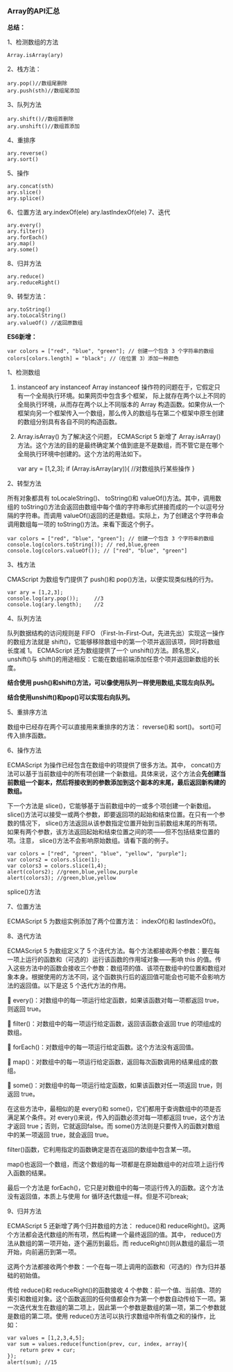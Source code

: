 ### **Array的API汇总**

**总结：**

1、检测数组的方法

	Array.isArray(ary)

2、栈方法：

	ary.pop()//数组尾删除
	ary.push(sth)//数组尾添加
3、队列方法

	ary.shift()//数组首删除
	ary.unshift()//数组首添加
4、重排序

	ary.reverse()
	ary.sort()
5、操作

	ary.concat(sth)
	ary.slice()
	ary.splice()
6、位置方法
	ary.indexOf(ele)
	ary.lastIndexOf(ele)
7、迭代

	ary.every()
	ary.filter()
	ary.forEach()
	ary.map()
	ary.some()
8、归并方法

	ary.reduce()
	ary.reduceRight()
9、转型方法：

	ary.toString()
	ary.toLocalString()
	ary.valueOf() //返回原数组

**ES6新增：**

	var colors = ["red", "blue", "green"]; // 创建一个包含 3 个字符串的数组
	colors[colors.length] = "black"; //（在位置 3）添加一种颜色

1、检测数组

1) instanceof
ary instanceof Array
instanceof 操作符的问题在于，它假定只有一个全局执行环境。如果网页中包含多个框架，
际上就存在两个以上不同的全局执行环境，从而存在两个以上不同版本的 Array 构造函数。如果你从一个框架向另一个框架传入一个数组，那么传入的数组与在第二个框架中原生创建的数组分别具有各自不同的构造函数。

2) Array.isArray()
为了解决这个问题， ECMAScript 5 新增了 Array.isArray()方法。这个方法的目的是最终确定某个值到底是不是数组，而不管它是在哪个全局执行环境中创建的。这个方法的用法如下。

	var ary = [1,2,3];
	if (Array.isArray(ary)){
		//对数组执行某些操作
	}

2、转型方法

所有对象都具有 toLocaleString()、 toString()和 valueOf()方法。其中，调用数组的 toString()方法会返回由数组中每个值的字符串形式拼接而成的一个以逗号分隔的字符串。而调用 valueOf()返回的还是数组。实际上，为了创建这个字符串会调用数组每一项的 toString()方法。来看下面这个例子。

	var colors = ["red", "blue", "green"]; // 创建一个包含 3 个字符串的数组
	console.log(colors.toString()); // red,blue,green
	console.log(colors.valueOf()); // ["red", "blue", "green"]


3、栈方法

CMAScript 为数组专门提供了 push()和 pop()方法，以便实现类似栈的行为。

	var ary = [1,2,3];
	console.log(ary.pop());		//3
	console.log(ary.length);	//2

4、队列方法

队列数据结构的访问规则是 FIFO （First-In-First-Out，先进先出）实现这一操作的数组方法就是 shift()，它能够移除数组中的第一个项并返回该项，同时将数组长度减 1。
ECMAScript 还为数组提供了一个 unshift()方法。顾名思义，unshift()与 shift()的用途相反：它能在数组前端添加任意个项并返回新数组的长度。

**结合使用 push()和shift()方法，可以像使用队列一样使用数组,实现左向队列。**

**结合使用unshift()和pop()可以实现右向队列。**

5、重排序方法

数组中已经存在两个可以直接用来重排序的方法： reverse()和 sort()。
sort()可传入排序函数。

6、操作方法

ECMAScript 为操作已经包含在数组中的项提供了很多方法。其中， concat()方法可以基于当前数组中的所有项创建一个新数组。具体来说，这个方法会**先创建当前数组一个副本，然后将接收到的参数添加到这个副本的末尾，最后返回新构建的数组。**

下一个方法是 slice()，它能够基于当前数组中的一或多个项创建一个新数组。 slice()方法可以接受一或两个参数，即要返回项的起始和结束位置。在只有一个参数的情况下， slice()方法返回从该参数指定位置开始到当前数组末尾的所有项。如果有两个参数，该方法返回起始和结束位置之间的项——但不包括结束位置的项。注意， slice()方法不会影响原始数组。请看下面的例子。

	var colors = ["red", "green", "blue", "yellow", "purple"];
	var colors2 = colors.slice(1);
	var colors3 = colors.slice(1,4);
	alert(colors2); //green,blue,yellow,purple
	alert(colors3); //green,blue,yellow


splice()方法

7、位置方法

ECMAScript 5 为数组实例添加了两个位置方法： indexOf()和 lastIndexOf()。

8、迭代方法

ECMAScript 5 为数组定义了 5 个迭代方法。每个方法都接收两个参数：要在每一项上运行的函数和（可选的）运行该函数的作用域对象——影响 this 的值。传入这些方法中的函数会接收三个参数：数组项的值、该项在数组中的位置和数组对象本身。根据使用的方法不同，这个函数执行后的返回值可能会也可能不会影响方法的返回值。以下是这 5 个迭代方法的作用。

 every()：对数组中的每一项运行给定函数，如果该函数对每一项都返回 true，则返回 true。

 filter()：对数组中的每一项运行给定函数，返回该函数会返回 true 的项组成的数组。

 forEach()：对数组中的每一项运行给定函数。这个方法没有返回值。

 map()：对数组中的每一项运行给定函数，返回每次函数调用的结果组成的数组。

 some()：对数组中的每一项运行给定函数，如果该函数对任一项返回 true，则返回 true。

在这些方法中，最相似的是 every()和 some()，它们都用于查询数组中的项是否满足某个条件。对 every()来说，传入的函数必须对每一项都返回 true，这个方法才返回 true；否则，它就返回false。而 some()方法则是只要传入的函数对数组中的某一项返回 true，就会返回 true。

filter()函数，它利用指定的函数确定是否在返回的数组中包含某一项。

map()也返回一个数组，而这个数组的每一项都是在原始数组中的对应项上运行传入函数的结果。

最后一个方法是 forEach()，它只是对数组中的每一项运行传入的函数。这个方法没有返回值，本质上与使用 for 循环迭代数组一样。但是不可break;

9、归并方法

ECMAScript 5 还新增了两个归并数组的方法： reduce()和 reduceRight()。这两个方法都会迭代数组的所有项，然后构建一个最终返回的值。其中， reduce()方法从数组的第一项开始，逐个遍历到最后。而 reduceRight()则从数组的最后一项开始，向前遍历到第一项。

这两个方法都接收两个参数：一个在每一项上调用的函数和（可选的）作为归并基础的初始值。

传给 reduce()和 reduceRight()的函数接收 4 个参数：前一个值、当前值、项的索引和数组对象。这个函数返回的任何值都会作为第一个参数自动传给下一项。第一次迭代发生在数组的第二项上，因此第一个参数是数组的第一项，第二个参数就是数组的第二项。使用 reduce()方法可以执行求数组中所有值之和的操作，比如：

	var values = [1,2,3,4,5];
	var sum = values.reduce(function(prev, cur, index, array){
		return prev + cur;
	});
	alert(sum); //15